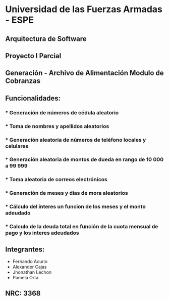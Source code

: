# Universidad de las Fuerzas Armadas - ESPE
## Arquitectura de Software
## Proyecto I Parcial
## Generación - Archivo de Alimentación Modulo de Cobranzas
## Funcionalidades:
### * Generación de números de cédula aleatorio
### * Toma de nombres y apellidos aleatorios
### * Generación aleatoria de números de teléfono locales y celulares
### * Generación aleatoria de montos de dueda en rango de 10 000 a 99 999
### * Toma aleatoria de correos electrónicos 
### * Generación de meses y días de mora aleatorios
### * Cálculo del interes un funcion de los meses y el monto adeudado
### * Calculo de la deuda total en función de la cuota mensual de pago y los interes adeudados

## Integrantes:
  * Fernando Acurio
  * Alexander Cajas
  * Jhonathan Lechon
  * Pamela Orta

## NRC: 3368
